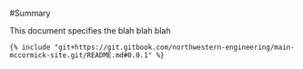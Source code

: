 \#Summary

This document specifies the blah blah blah

```
{% include "git+https://git.gitbook.com/northwestern-engineering/main-mccormick-site.git/README.md#0.0.1" %}
```



